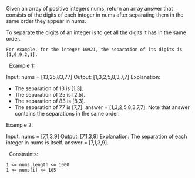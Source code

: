 Given an array of positive integers nums, return an array answer that consists of the digits of each integer in nums after separating them in the same order they appear in nums.

To separate the digits of an integer is to get all the digits it has in the same order.


	For example, for the integer 10921, the separation of its digits is [1,0,9,2,1].


 
Example 1:

Input: nums = [13,25,83,77]
Output: [1,3,2,5,8,3,7,7]
Explanation: 
- The separation of 13 is [1,3].
- The separation of 25 is [2,5].
- The separation of 83 is [8,3].
- The separation of 77 is [7,7].
answer = [1,3,2,5,8,3,7,7]. Note that answer contains the separations in the same order.


Example 2:

Input: nums = [7,1,3,9]
Output: [7,1,3,9]
Explanation: The separation of each integer in nums is itself.
answer = [7,1,3,9].


 
Constraints:


	1 <= nums.length <= 1000
	1 <= nums[i] <= 105

